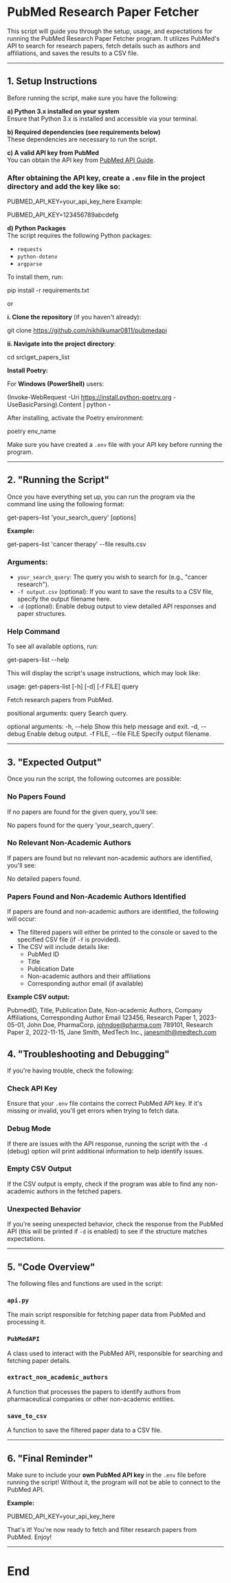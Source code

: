 # PubMed Research Paper Fetcher

This script will guide you through the setup, usage, and expectations for running the PubMed Research Paper Fetcher program. It utilizes PubMed's API to search for research papers, fetch details such as authors and affiliations, and saves the results to a CSV file.

---

## 1. Setup Instructions

Before running the script, make sure you have the following:

**a) Python 3.x installed on your system**  
Ensure that Python 3.x is installed and accessible via your terminal.

**b) Required dependencies (see requirements below)**  
These dependencies are necessary to run the script.

**c) A valid API key from PubMed**  
You can obtain the API key from [PubMed API Guide](https://www.ncbi.nlm.nih.gov/books/NBK25501/).

### After obtaining the API key, create a `.env` file in the project directory and add the key like so:

PUBMED_API_KEY=your_api_key_here
Example:

PUBMED_API_KEY=123456789abcdefg

**d) Python Packages**  
The script requires the following Python packages:

- `requests`
- `python-dotenv`
- `argparse`

To install them, run:

pip install -r requirements.txt

or

**i. Clone the repository** (if you haven't already):

git clone https://github.com/nikhilkumar0811/pubmedapi

**ii. Navigate into the project directory**:

cd src\get_papers_list

**Install Poetry:**

For **Windows (PowerShell)** users:

(Invoke-WebRequest -Uri https://install.python-poetry.org -UseBasicParsing).Content | python -

After installing, activate the Poetry environment:

poetry env_name

Make sure you have created a `.env` file with your API key before running the program.

---

## 2. "Running the Script"

Once you have everything set up, you can run the program via the command line using the following format:

get-papers-list 'your_search_query' [options]

**Example:**

get-papers-list 'cancer therapy' --file results.csv

### Arguments:

- `your_search_query`: The query you wish to search for (e.g., "cancer research").
- `-f output.csv` (optional): If you want to save the results to a CSV file, specify the output filename here.
- `-d` (optional): Enable debug output to view detailed API responses and paper structures.

### Help Command

To see all available options, run:

get-papers-list --help

This will display the script's usage instructions, which may look like:

usage: get-papers-list [-h] [-d] [-f FILE] query

Fetch research papers from PubMed.

positional arguments: query Search query.

optional arguments: -h, --help Show this help message and exit. -d, --debug Enable debug output. -f FILE, --file FILE Specify output filename.

---

## 3. "Expected Output"

Once you run the script, the following outcomes are possible:

### No Papers Found

If no papers are found for the given query, you'll see:

No papers found for the query 'your_search_query'.

### No Relevant Non-Academic Authors

If papers are found but no relevant non-academic authors are identified, you'll see:

No detailed papers found.

### Papers Found and Non-Academic Authors Identified

If papers are found and non-academic authors are identified, the following will occur:

- The filtered papers will either be printed to the console or saved to the specified CSV file (if `-f` is provided).
- The CSV will include details like:
  - PubMed ID
  - Title
  - Publication Date
  - Non-academic authors and their affiliations
  - Corresponding author email (if available)

**Example CSV output:**

PubmedID, Title, Publication Date, Non-academic Authors, Company Affiliations, Corresponding Author Email 123456, Research Paper 1, 2023-05-01, John Doe, PharmaCorp, johndoe@pharma.com 789101, Research Paper 2, 2022-11-15, Jane Smith, MedTech Inc., janesmith@medtech.com

## 4. "Troubleshooting and Debugging"

If you're having trouble, check the following:

### Check API Key

Ensure that your `.env` file contains the correct PubMed API key. If it's missing or invalid, you'll get errors when trying to fetch data.

### Debug Mode

If there are issues with the API response, running the script with the `-d` (debug) option will print additional information to help identify issues.

### Empty CSV Output

If the CSV output is empty, check if the program was able to find any non-academic authors in the fetched papers.

### Unexpected Behavior

If you're seeing unexpected behavior, check the response from the PubMed API (this will be printed if `-d` is enabled) to see if the structure matches expectations.

---

## 5. "Code Overview"

The following files and functions are used in the script:

### `api.py`

The main script responsible for fetching paper data from PubMed and processing it.

### `PubMedAPI`

A class used to interact with the PubMed API, responsible for searching and fetching paper details.

### `extract_non_academic_authors`

A function that processes the papers to identify authors from pharmaceutical companies or other non-academic entities.

### `save_to_csv`

A function to save the filtered paper data to a CSV file.

---

## 6. "Final Reminder"

Make sure to include your **own PubMed API key** in the `.env` file before running the script! Without it, the program will not be able to connect to the PubMed API.

**Example:**

PUBMED_API_KEY=your_api_key_here

That's it! You're now ready to fetch and filter research papers from PubMed. Enjoy!

---

# End

